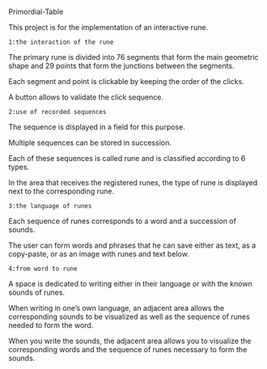 Primordial-Table

This project is for the implementation of an interactive rune.

    1:the interaction of the rune

The primary rune is divided into 76 segments that form the main geometric shape and 29 points that form the junctions between the segments.

Each segment and point is clickable by keeping the order of the clicks.

A button allows to validate the click sequence.

    2:use of recorded sequences

The sequence is displayed in a field for this purpose.

Multiple sequences can be stored in succession.

Each of these sequences is called rune and is classified according to 6 types.

In the area that receives the registered runes, the type of rune is displayed next to the corresponding rune.

    3:the language of runes

Each sequence of runes corresponds to a word and a succession of sounds.

The user can form words and phrases that he can save either as text, as a copy-paste, or as an image with runes and text below.

    4:from word to rune

A space is dedicated to writing either in their language or with the known sounds of runes.

When writing in one’s own language, an adjacent area allows the corresponding sounds to be visualized as well as the sequence of runes needed to form the word.

When you write the sounds, the adjacent area allows you to visualize the corresponding words and the sequence of runes necessary to form the sounds.